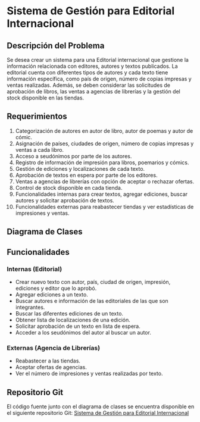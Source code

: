 # Sistema de Gestión para Editorial Internacional

## Descripción del Problema

Se desea crear un sistema para una Editorial internacional que gestione la información relacionada con editores, autores y textos publicados. La editorial cuenta con diferentes tipos de autores y cada texto tiene información específica, como país de origen, número de copias impresas y ventas realizadas. Además, se deben considerar las solicitudes de aprobación de libros, las ventas a agencias de librerías y la gestión del stock disponible en las tiendas.

## Requerimientos

1. Categorización de autores en autor de libro, autor de poemas y autor de cómic.
2. Asignación de países, ciudades de origen, número de copias impresas y ventas a cada libro.
3. Acceso a seudónimos por parte de los autores.
4. Registro de información de impresión para libros, poemarios y cómics.
5. Gestión de ediciones y localizaciones de cada texto.
6. Aprobación de textos en espera por parte de los editores.
7. Ventas a agencias de librerías con opción de aceptar o rechazar ofertas.
8. Control de stock disponible en cada tienda.
9. Funcionalidades internas para crear textos, agregar ediciones, buscar autores y solicitar aprobación de textos.
10. Funcionalidades externas para reabastecer tiendas y ver estadísticas de impresiones y ventas.


## Diagrama de Clases


## Funcionalidades

### Internas (Editorial)

- Crear nuevo texto con autor, país, ciudad de origen, impresión, ediciones y editor que lo aprobó.
- Agregar ediciones a un texto.
- Buscar autores e información de las editoriales de las que son integrantes.
- Buscar las diferentes ediciones de un texto.
- Obtener lista de localizaciones de una edición.
- Solicitar aprobación de un texto en lista de espera.
- Acceder a los seudónimos del autor al buscar un autor.

### Externas (Agencia de Librerías)

- Reabastecer a las tiendas.
- Aceptar ofertas de agencias.
- Ver el número de impresiones y ventas realizadas por texto.

## Repositorio Git

El código fuente junto con el diagrama de clases se encuentra disponible en el siguiente repositorio Git: [Sistema de Gestión para Editorial Internacional](https://github.com/tu_usuario/sistema-gestion-editorial)

